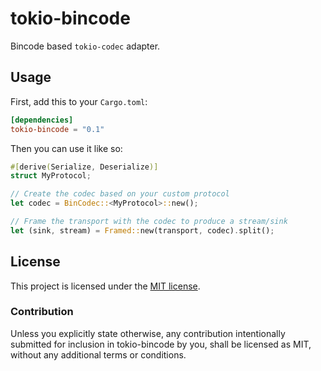 # tokio-bincode

Bincode based `tokio-codec` adapter.

## Usage

First, add this to your `Cargo.toml`:

``` toml
[dependencies]
tokio-bincode = "0.1"
```

Then you can use it like so:

``` rust
#[derive(Serialize, Deserialize)]
struct MyProtocol;

// Create the codec based on your custom protocol
let codec = BinCodec::<MyProtocol>::new();

// Frame the transport with the codec to produce a stream/sink
let (sink, stream) = Framed::new(transport, codec).split();
```

## License

This project is licensed under the [MIT license](LICENSE).

### Contribution

Unless you explicitly state otherwise, any contribution intentionally submitted
for inclusion in tokio-bincode by you, shall be licensed as MIT, without any additional
terms or conditions.



